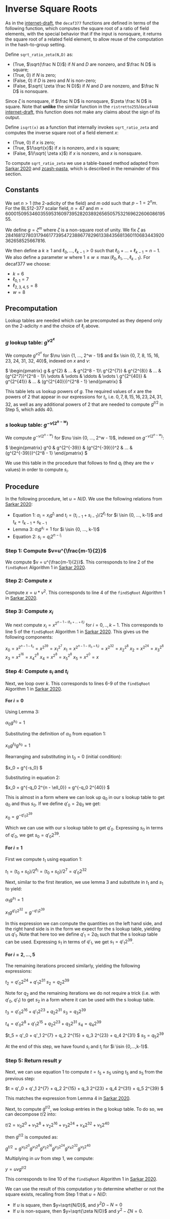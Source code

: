 # Inverse Square Roots

As in the [internet-draft], the `decaf377` functions are defined in terms of the
following function, which computes the square root of a ratio of field elements,
with the special behavior that if the input is nonsquare, it returns the square
root of a related field element, to allow reuse of the computation in the
hash-to-group setting.

Define `sqrt_ratio_zeta(N,D)` as:

- (True, $\sqrt{\frac N D}$) if $N$ and $D$ are nonzero, and $\frac N D$ is square;
- (True, $0$) if $N$ is zero;
- (False, $0$) if $D$ is zero and $N$ is non-zero;
- (False, $\sqrt{ \zeta \frac N D}$) if $N$ and $D$ are nonzero, and $\frac N D$ is nonsquare.

Since $\zeta$ is nonsquare, if $\frac N D$ is nonsquare, $\zeta \frac N D$ is
square.  Note that **unlike** the similar function in the
`ristretto255`/`decaf448` [internet-draft], this function does not make any
claims about the sign of its output.

Define `isqrt(x)` as a function that internally invokes `sqrt_ratio_zeta` and computes the inverse square root of a field element $x$:

- (True, $0$) if $x$ is zero;
- (True, $1/\sqrt{x}$) if $x$ is nonzero, and $x$ is square;
- (False, $1/\sqrt{ \zeta x}$) if $x$ is nonzero, and $x$ is nonsquare.

To compute `sqrt_ratio_zeta` we use a table-based method adapted from [Sarkar 2020] and [zcash-pasta], which is described in the remainder of this section.

## Constants

We set $n \gt 1$ (the 2-adicity of the field) and $m$ odd such that $p-1 = 2^n m$. For the BLS12-377 scalar field, $n=47$ and $m=60001509534603559531609739528203892656505753216962260608619555$.

We define $g = \zeta^m$ where $\zeta$ is a non-square root of unity. We fix $\zeta$ as
2841681278031794617739547238867782961338435681360110683443920362658525667816.

We then define a $k \ge 1$ and $\ell_0, ..., \ell_{k-1} > 0$ such that $\ell_0 + ... + \ell_{k-1} = n - 1$. We also define a parameter $w$ where $1 \le w \le \max{(\ell_0, \ell_1, ..., \ell_{k-1})}$. For decaf377 we choose:
- $k=6$
- $\ell_{0,1} = 7$
- $\ell_{2, 3, 4, 5} = 8$
- $w = 8$

## Precomputation

Lookup tables are needed which can be precomputed as they depend only on the 2-adicity $n$ and the choice of $\ell_i$ above.

### $g$ lookup table: $g^{\nu 2 ^ {x}}$

We compute $g^{\nu 2 ^ {x}}$ for $\nu \isin {1, ..., 2^w - 1}$ and $x \isin {0, 7, 8, 15, 16, 23, 24, 31, 32, 40}$, indexed on $x$ and $\nu$:

$
\begin{pmatrix}
g & g^{2} & ... & g^{2^8 - 1}\\
g^{2^{7}} & g^{2^{8}} & ... & (g^{2^7})^{2^8 - 1}\\
\vdots & \vdots & \ddots & \vdots  \\
g^{2^{40}} & g^{2^{41}} & ... & (g^{2^{40}})^{2^8 - 1}
\end{pmatrix}
$

This table lets us lookup powers of $g$. The required values of $x$ are the powers of 2 that appear in our expressions for $t_i$, i.e. ${0, 7, 8, 15, 16, 23, 24, 31, 32}$, as well as any additional powers of 2 that are needed to compute $g^{t/2}$ in Step 5, which adds $40$.

### $s$ lookup table: $g^{-\nu (2^{n-w})}$

We compute $g^{-\nu (2^{n-w})}$ for $\nu \isin {0, ..., 2^w - 1}$, indexed on $g^{-\nu (2^{n-w})}$:

$
\begin{pmatrix}
g^0 & g^{2^{-39}} & (g^{2^{-39}})^2 & ... & (g^{2^{-39}})^{2^8 - 1}
\end{pmatrix}
$

We use this table in the procedure that follows to find $q_i$ (they are the $\nu$ values) in order to compute $s_i$.

## Procedure

In the following procedure, let $u=N/D$. We use the following relations from [Sarkar 2020]:

* Equation 1: $\alpha_i = x_i g^{t_i}$ and $t_i = (t_{i - 1} + s_{i - 1})/2^{\ell_i}$ for $i \isin {0, ..., k-1}$ and $t_k = t_{k - 1} + s_{k - 1}$
* Lemma 3: $\alpha_i g^{s_i} = 1$ for $i \isin {0, ..., k-1}$
* Equation 2: $s_i = q_i 2^{n - l_i}$

### Step 1: Compute $v=u^{\frac{m-1}{2}}$

We compute $v = u^{\frac{m-1}{2}}$. This corresponds to line 2 of the `findSqRoot` Algorithm 1 in [Sarkar 2020].

### Step 2: Compute $x$

Compute $x = u * v^2$. This corresponds to line 4 of the `findSqRoot` Algorithm 1 in [Sarkar 2020].

### Step 3: Compute $x_i$

We next compute $x_{i} = x^{2^{n - 1 - (\ell_0 +... + \ell_i)}}$ for $i=0,..,k-1$. This corresponds to line 5 of the `findSqRoot` Algorithm 1 in [Sarkar 2020]. This gives us the following components:

$x_0 = x^{2^{n - 1 - \ell_0}} = x^{2^{39}} = x_1 ^ {2^7}$
$x_1 = x^{2^{n - 1 - (\ell_0 + \ell_1)}} = x^{2^{32}}  = x_2 ^ {2^8}$
$x_2 = x^{2^{24}} = x_3 ^ {2^8}$
$x_3 = x^{2^{16}} = x_4 ^ {2^8}$
$x_4 = x^{2^8} = x_5 ^ {2^8}$
$x_5 = x^{2^0} = x$

### Step 4: Compute $s_i$ and $t_i$

Next, we loop over $k$. This corresponds to lines 6-9 of the `findSqRoot` Algorithm 1 in [Sarkar 2020]. 

#### For $i=0$

Using Lemma 3:

$\alpha_0 g^{s_0} = 1$

Substituting the definition of $\alpha_0$ from equation 1:

$x_0 g^{t_0} g^{s_0} = 1$

Rearranging and substituting in $t_0 = 0$ (initial condition):

$x_0 = g^{-s_0} $

Substituting in equation 2:

$x_0 = g^{-q_0 2^{n - \ell_0}} = g^{-q_0 2^{40}} $

This is almost in a form where we can look up $q_0$ in our s lookup table to get $q_0$ and thus $s_0$. If we define $q'_0 = 2 q_0$ we get:

$x_0 = g^{-q'_0 2^{39}}$

Which we can use with our s lookup table to get $q'_0$. Expressing $s_0$ in terms of $q'_0$, we get $s_0 = q'_0 2^{39}$.

#### For $i=1$

First we compute $t_1$ using equation 1:

$t_1 = (t_0 + s_0) / 2^{\ell_1} = (t_0 + s_0)/2^7 = q'_0 2^{32}$

Next, similar to the first iteration, we use lemma 3 and substitute in $t_1$ and $s_1$ to yield:

$\alpha_1 g^{s_1} = 1$

$x_1 g^{q'_0 2^{32}} = g^{-q'_1 2^{39}}$

In this expression we can compute the quantities on the left hand side, and the right hand side is in the form we expect for the s lookup table, yielding us $q'_1$. Note that here too we define $q'_1 = 2 q_1$ such that the s lookup table can be used. Expressing $s_1$ in terms of $q'_1$, we get $s_1 = q'_1 2^{39}$.

#### For $i=2,...,5$

The remaining iterations proceed similarly, yielding the following expressions:

$t_2 = q'_0 2^{24} + q'_1 2^{31}$
$s_2 = q_2 2^{39}$

Note for $q_2$ and the remaining iterations we do not require a trick (i.e. with $q'_0$, $q'_1$) to get $s_2$ in a form where it can be used with the s lookup table.

$t_3 = q'_0 2^{16} + q'_1 2^{23} + q_2 2^{31}$
$s_3 = q_3 2^{39}$

$t_4 = q'_0 2^{8} + q'_1 2^{15} + q_2 2^{23} + q_3 2^{31}$
$s_4 = q_4 2^{39}$

$t_5 = q'_0 + q'_1 2^{7} + q_2 2^{15} + q_3 2^{23} + q_4 2^{31} $
$s_5 = q_5 2^{39}$

At the end of this step, we have found $s_i$ and $t_i$ for $i \isin {0,...,k-1}$.

### Step 5: Return result $y$

Next, we can use equation 1 to compute $t=t_5 + s_5$ using $t_5$ and $s_5$ from the previous step:

$t = q'_0 + q'_1 2^{7} + q_2 2^{15} + q_3 2^{23} + q_4 2^{31} + q_5 2^{39} $

This matches the expression from Lemma 4 in [Sarkar 2020]. 

Next, to compute $g^{t/2}$, we lookup entries in the g lookup table. To do so, we can decompose $t/2$ into:

$t/2 = v_0 2^0 + v_1 2^8 + v_2 2^{16} + v_3 2^{24} + v_4 2 ^{32} + v_5 2^{40}$ 

then $g^{t/2}$ is computed as:

$g^{t/2} = g^{v_0 2^0} g^{v_1 2^8} g^{v_2 2^{16}} g^{v_3 2^{24}} g^{v_4 2 ^{32}} g^{v_5 2^{40}}$

Multiplying in $uv$ from step 1, we compute:

$y = uv g^{t/2}$

This corresponds to line 10 of the `findSqRoot` Algorithm 1 in [Sarkar 2020].

We can use the result of this computation $y$ to determine whether or not the square exists, recalling from Step 1 that $u=N/D$:

* If $u$ is square, then $y=\sqrt{N/D}$, and $y^2 D - N = 0$
* If $u$ is non-square, then $y=\sqrt{\zeta N/D}$ and $y^2 - \zeta N = 0$.

[internet-draft]: https://datatracker.ietf.org/doc/draft-irtf-cfrg-ristretto255-decaf448/01/
[Sarkar 2020]: https://eprint.iacr.org/2020/1407
[zcash-pasta]: https://github.com/zcash/pasta_curves
